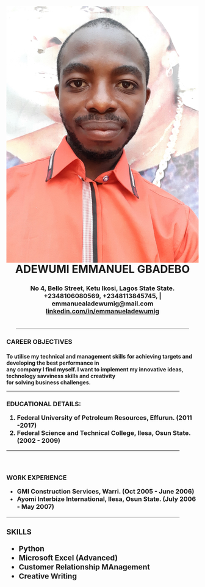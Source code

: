 <!DOCTYPE html>

<html lang="eng">

<head>

<title>CV profile for Emmanuel Adewumi</title>

</head>

<body>

<img title="Emmanuel Adewumi" src="20220125_184629.jpg" align="left"><br>
<center><h1> ADEWUMI EMMANUEL GBADEBO
  
  <h3>No 4, Bello Street, Ketu Ikosi, Lagos State State.<br>
    +2348106080569, +2348113845745, | emmanuealadewumig@mail.com<br>
	<a href="https://www.linkedin.com/in/emmanueladewumig">linkedin.com/in/emmanueladewumig</a><br>
	<br>
	<hr style="width:90%;text-align:center;margin-center:0">
	</center>

<h3>CAREER OBJECTIVES

<br>
	<h4>To utilise my technical and management skills for achieving targets and developing the best performance in<br>
any company I find myself. I want to implement my innovative ideas, technology savviness skills and creativity<br> for solving
business challenges.
<br>
<hr style="width:90%;text-align:center;margin-center:0">
<h3>EDUCATIONAL DETAILS:
<br>
<ol>
  <li>Federal University of Petroleum Resources, Effurun.</strong> (2011 -2017)</li>
  <li>Federal Science and Technical College, Ilesa, Osun State. (2002 - 2009)</li>
</ol>
<hr style="width:90%;text-align:center;margin-center:0">
<br>
<h3>WORK EXPERIENCE
<br>
<ul>
	<li>GMI Construction Services, Warri. (Oct 2005 - June 2006)</li>
	<li>Ayomi Interbize International, Ilesa, Osun State. (July 2006 - May 2007)</li>
</ul>
<hr style="width:90%;text-align:center;margin-center:0">
<page-break-after>
<h3>SKILLS<br/>
<ul>
<li>Python</li>
<li>Microsoft Excel (Advanced)</li>
<li>Customer Relationship MAnagement</li>
<li>Creative Writing</li>
</ul>

</body>

</html>

